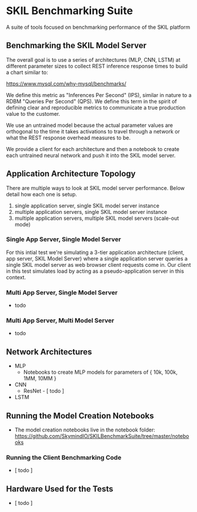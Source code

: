 # SKIL Benchmarking Suite
A suite of tools focused on benchmarking performance of the SKIL platform

## Benchmarking the SKIL Model Server

The overall goal is to use a series of architectures (MLP, CNN, LSTM) at different parameter sizes to collect REST inference response times to build a chart similar to:

https://www.mysql.com/why-mysql/benchmarks/

We define this metric as "Inferences Per Second" (IPS), similar in nature to a RDBM "Queries Per Second" (QPS). We define this term in the spirit of defining clear and reproducible metrics to communicate a true production value to the customer.

We use an untrained model because the actual parameter values are orthogonal to the time it takes activations to travel through a network or what the REST response overhead measures to be.

We provide a client for each architecture and then a notebook to create each untrained neural network and push it into the SKIL model server.

## Application Architecture Topology

There are multiple ways to look at SKIL model server performance. Below detail how each one is setup.
1. single application server, single SKIL model server instance
2. multiple application servers, single SKIL model server instance
3. multiple application servers, multiple SKIL model servers (scale-out mode)

### Single App Server, Single Model Server

For this intial test we're simulating a 3-tier application architecture (client, app server, SKIL Model Server) where a single application server queries a single SKIL model server as web browser client requests come in. Our client in this test simulates load by acting as a pseudo-application server in this context.

### Multi App Server, Single Model Server

* todo

### Multi App Server, Multi Model Server

* todo

## Network Architectures

* MLP
   * Notebooks to create MLP models for parameters of { 10k, 100k, 1MM, 10MM }
* CNN
   * ResNet - [ todo ]
* LSTM

## Running the Model Creation Notebooks

* The model creation notebooks live in the notebook folder: https://github.com/SkymindIO/SKILBenchmarkSuite/tree/master/notebooks

### Running the Client Benchmarking Code

* [ todo ]

## Hardware Used for the Tests

* [ todo ]
